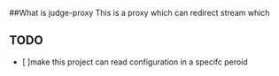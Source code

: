 ##What is judge-proxy
This is a proxy which can redirect stream which

## TODO
- [ ]make this project can read configuration in a specifc peroid

